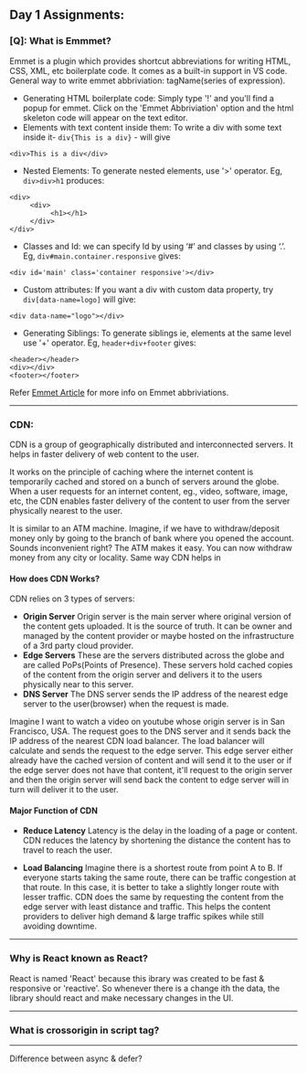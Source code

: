 ## Day 1 Assignments:

### [Q]: What is Emmmet?
Emmet is a plugin which provides shortcut abbreviations for writing HTML, CSS, XML, etc boilerplate code. It comes as a built-in support in VS code. General way to write emmet abbriviation: tagName(series of expression).
- Generating HTML boilerplate code: Simply type '!' and you'll find a popup for emmet. Click on the 'Emmet Abbriviation' option and the html skeleton code will appear on the text editor.
- Elements with text content inside them: To write a div with some text inside it- `div{This is a div}` - will give 
```
<div>This is a div</div>
```
- Nested Elements: To generate nested elements, use '>' operator. Eg, `div>div>h1` produces: 
```
<div>
     <div>
          <h1></h1>
     </div>
</div>
```
- Classes and Id: we can specify Id by using ‘#’ and classes by using ‘.’. Eg, `div#main.container.responsive` gives: 
```
<div id='main' class='container responsive'></div>
```
- Custom attributes: If you want a div with custom data property, try `div[data-name=logo]` will give: 
```
<div data-name="logo"></div>
```
- Generating Siblings: To generate siblings ie, elements at the same level use '+' operator. Eg, `header+div+footer` gives: 
```
<header></header>
<div></div>
<footer></footer>
```
Refer [Emmet Article](https://medium.com/@kartik2406/web-development-with-vs-code-part-1-emmet-6af80f0f630c/) for more info on Emmet abbriviations.
- - - -    
### CDN:
CDN is a group of geographically distributed and interconnected servers. It helps in faster delivery of web content to the user.

It works on the principle of caching where the internet content is temporarily cached and stored on a bunch of servers around the globe. When a user requests for an internet content, eg., video, software, image, etc, the CDN enables faster delivery of the content to user from the server physically nearest to the user.

It is similar to an ATM machine. Imagine, if we have to withdraw/deposit money only by going to the branch of bank where you opened the account. Sounds inconvenient right?  The ATM makes it easy. You can now withdraw money from any city or locality. Same way CDN helps in 

#### How does CDN Works?

CDN relies on 3 types of servers:
- **Origin Server**
  Origin server is the main server where original version of the content gets uploaded. It is the source of truth. It can be owner and managed by the content provider or maybe hosted on the infrastructure of a 3rd party cloud provider.
- **Edge Servers**
  These are the servers distributed across the globe and are called PoPs(Points of Presence). These servers hold cached copies of the content from the origin server and delivers it to the users physically near to this server.
- **DNS Server**
  The DNS server sends the IP address of the nearest edge server to the user(browser) when the request is made. 

Imagine I want to watch a video on youtube whose origin server is in San Francisco, USA. The request goes to the DNS server and it sends back the IP address of the nearest CDN load balancer. The load balancer will calculate and sends the request to the edge server. This edge server either already have the cached version of content and will send it to the user or if the edge server does not have that content, it'll request to the origin server and then the origin server will send back the content to edge server will in turn will deliver it to the user.

#### Major Function of CDN

- **Reduce Latency**
  Latency is the delay in the loading of a page or content. CDN reduces the latency by shortening the distance the content has to travel to reach the user.
  
- **Load Balancing**
  Imagine there is a shortest route from point A to B. If everyone starts taking the same route, there can be traffic congestion at that route. In this case, it is better to take a slightly longer route with lesser traffic. CDN does the same by requesting the content from the edge server with least distance and traffic. This helps the content providers to deliver high demand & large traffic spikes while still avoiding downtime.
- - - - - -

### Why is React known as React?
React is named 'React' because this ibrary was created to be fast & responsive or 'reactive'. So whenever there is a change ith the data, the library should react and make necessary changes in the UI.
- - - - - -

### What is crossorigin in script tag?


- - - - - -

Difference between async & defer?
